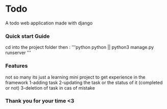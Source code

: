 # Todo
A todo web application made with django 

### Quick start Guide 
cd into the project folder then :
'''python
python || python3  manage.py runserver
'''
### Features 
not so many its just a learning mini project to get experience in the framework 
1-adding task 
2-updating the task or the status of it (completed or not)
3-deletion of task in cas of mistake 

### Thank you for your time <3
